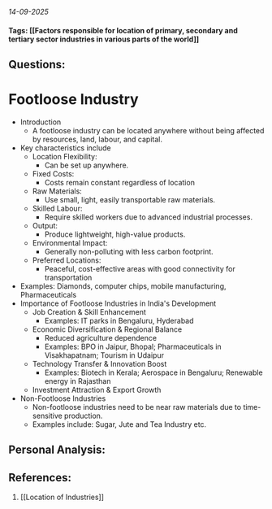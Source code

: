 *14-09-2025*
#### Tags: [[Factors responsible for location of primary, secondary and tertiary sector industries in various parts of the world]]


## Questions:



# Footloose Industry

- Introduction
	- A footloose industry can be located anywhere without being affected by resources, land, labour, and capital. 
- Key characteristics include
	- Location Flexibility: 
		- Can be set up anywhere.
	- Fixed Costs: 
		- Costs remain constant regardless of location
	- Raw Materials: 
		- Use small, light, easily transportable raw materials.
	- Skilled Labour: 
		- Require skilled workers due to advanced industrial processes.
	- Output: 
		- Produce lightweight, high-value products.
	- Environmental Impact: 
		- Generally non-polluting with less carbon footprint.
	- Preferred Locations: 
		- Peaceful, cost-effective areas with good connectivity for transportation
- Examples: Diamonds, computer chips, mobile manufacturing, Pharmaceuticals
- Importance of Footloose Industries in India's Development
	- Job Creation & Skill Enhancement
		- Examples: IT parks in Bengaluru, Hyderabad
	- Economic Diversification & Regional Balance
		- Reduced agriculture dependence
		- Examples: BPO in Jaipur, Bhopal; Pharmaceuticals in Visakhapatnam; Tourism in Udaipur
	- Technology Transfer & Innovation Boost
		- Examples: Biotech in Kerala; Aerospace in Bengaluru; Renewable energy in Rajasthan
	- Investment Attraction & Export Growth
- Non-Footloose Industries
	- Non-footloose industries need to be near raw materials due to time-sensitive production. 
	- Examples include: Sugar, Jute and Tea Industry etc.




## Personal Analysis:


## References:

1. [[Location of Industries]]